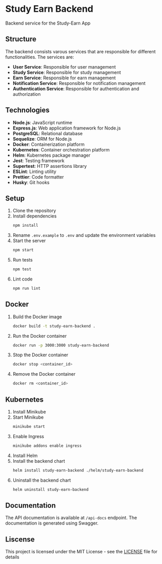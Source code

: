 # Study Earn Backend
Backend service for the Study-Earn App

## Structure
The backend consists varous services that are responsible for different functionalities. The services are:
- **User Service**: Responsible for user management
- **Study Service**: Responsible for study management
- **Earn Service**: Responsible for earn management
- **Notification Service**: Responsible for notification management
- **Authentication Service**: Responsible for authentication and authorization

## Technologies
- **Node.js**: JavaScript runtime
- **Express.js**: Web application framework for Node.js
- **PostgreSQL**: Relational database
- **Sequelize**: ORM for Node.js
- **Docker**: Containerization platform
- **Kubernetes**: Container orchestration platform
- **Helm**: Kubernetes package manager
- **Jest**: Testing framework
- **Supertest**: HTTP assertions library
- **ESLint**: Linting utility
- **Prettier**: Code formatter
- **Husky**: Git hooks

## Setup
1. Clone the repository
2. Install dependencies
    ```bash
    npm install
    ```
3. Rename `.env.example` to `.env` and update the environment variables
4. Start the server
    ```bash
    npm start
    ```
5. Run tests
    ```bash
    npm test
    ```
6. Lint code
    ```bash
    npm run lint
    ```
## Docker
1. Build the Docker image
    ```bash
    docker build -t study-earn-backend .
    ```
2. Run the Docker container
    ```bash
    docker run -p 3000:3000 study-earn-backend
    ```
3. Stop the Docker container
    ```bash
    docker stop <container_id>
    ```
4. Remove the Docker container
    ```bash
    docker rm <container_id>
    ```
## Kubernetes
1. Install Minikube
2. Start Minikube
    ```bash
    minikube start
    ```
3. Enable Ingress
    ```bash
    minikube addons enable ingress
    ```
4. Install Helm
5. Install the backend chart
    ```bash
    helm install study-earn-backend ./helm/study-earn-backend
    ```
6. Uninstall the backend chart
    ```bash
    helm uninstall study-earn-backend
    ```
## Documentation
The API documentation is available at `/api-docs` endpoint. The documentation is generated using Swagger.

## Liscense
This project is licensed under the MIT License - see the [LICENSE](LICENSE) file for details
